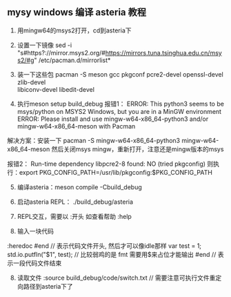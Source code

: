 ## mysy windows 编译 asteria 教程

1. 用mingw64的msys2打开，cd到asteria下

2. 设置一下镜像
sed -i "s#https\?://mirror.msys2.org/#https://mirrors.tuna.tsinghua.edu.cn/msys2/#g" /etc/pacman.d/mirrorlist*

3. 装一下这些包
pacman -S meson gcc pkgconf pcre2-devel openssl-devel zlib-devel  \
        libiconv-devel libedit-devel

4. 执行meson setup build_debug
报错1：
ERROR: This python3 seems to be msys/python on MSYS2 Windows, but you are in a MinGW environment
ERROR: Please install and use mingw-w64-x86_64-python3 and/or mingw-w64-x86_64-meson with Pacman

解决方案：安装一下 pacman -S mingw-w64-x86_64-python3 mingw-w64-x86_64-meson
然后关闭msys mingw，重新打开，注意还是mingw版本的msys

报错2：
Run-time dependency libpcre2-8 found: NO (tried pkgconfig)
则执行：export PKG_CONFIG_PATH=/usr/lib/pkgconfig:$PKG_CONFIG_PATH

5. 编译asteria：meson compile -Cbuild_debug

6. 启动asteria REPL： ./build_debug/asteria

7. REPL交互，需要以 :开头  如查看帮助 :help

7. 输入一块代码 

:heredoc #end    // 表示代码文件开头, 然后才可以像idle那样
var test = 1;
std.io.putfln("$1", test); // 比较弱鸡的是 fmt 需要用$来占位才能输出
#end // 表示一段代码文件结束

8. 读取文件  :source build_debug/code/switch.txt // 需要注意可执行文件重定向路径到asteria下了
